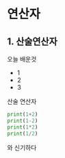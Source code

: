# 연산자

## 1. 산술연산자

오늘 배운것
* 1
* 2
* 3


산술 연산자
```python
print(1+2)
print(1-2)
print(1*2)
print(1/2)
```

와 신기하다